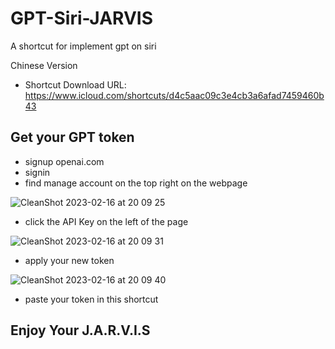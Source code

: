 # GPT-Siri-JARVIS
A shortcut for implement gpt on siri


Chinese Version
- Shortcut Download URL: https://www.icloud.com/shortcuts/d4c5aac09c3e4cb3a6afad7459460b43

## Get your GPT token

- signup openai.com
- signin
- find manage account on the top right on the webpage

![CleanShot 2023-02-16 at 20 09 25](https://user-images.githubusercontent.com/6184994/219362146-e2715f38-40d0-4520-9caa-2b7877d56c9a.png)

- click the API Key on the left of the page

![CleanShot 2023-02-16 at 20 09 31](https://user-images.githubusercontent.com/6184994/219362596-e406fce3-bd41-4589-8218-1c885d18558c.png)

- apply your new token

![CleanShot 2023-02-16 at 20 09 40](https://user-images.githubusercontent.com/6184994/219362750-a581dad6-977f-4525-abb9-d0815b744fbd.png)

- paste your token in this shortcut

## Enjoy Your J.A.R.V.I.S
